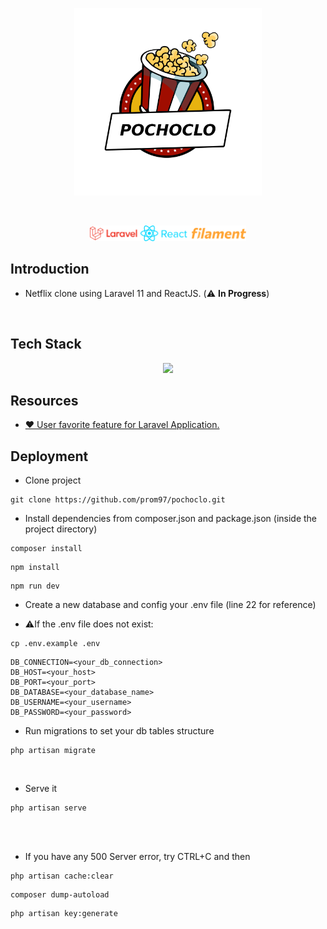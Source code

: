<p align="center"><img src="https://github.com/prom97/pochoclo/blob/main/public/images/pochoclo-logo.svg" width="300" alt="Pochoclo">
</p>

</br>

<p align="center">
<img src="https://github.com/prom97/pochoclo/blob/main/public/tech.svg" width="250" alt="Project Technology">
</p>

## Introduction
- Netflix clone using Laravel 11 and ReactJS. (⚠️ **In Progress**)

<br/>

## Tech Stack
<p align="center">
  <a href="https://skillicons.dev">
    <img src="https://skillicons.dev/icons?i=laravel,react,tailwind,mysql,vscode" />
  </a>
</p>

## Resources
- <a href="https://github.com/overtrue/laravel-favorite">❤️ User favorite feature for Laravel Application. </a>


## Deployment
- Clone project
```
git clone https://github.com/prom97/pochoclo.git
```
- Install dependencies from composer.json and package.json (inside the project directory)
```
composer install
```
```
npm install
```
```
npm run dev
```
- Create a new database and config your .env file (line 22 for reference)

- ⚠️If the .env file does not exist:
 
 ```
 cp .env.example .env
 ```
```
DB_CONNECTION=<your_db_connection>
DB_HOST=<your_host>
DB_PORT=<your_port>
DB_DATABASE=<your_database_name>
DB_USERNAME=<your_username>
DB_PASSWORD=<your_password>
```
- Run migrations to set your db tables structure
```
php artisan migrate
```
<br/>

- Serve it
```
php artisan serve
```

<br/>
<br/>

- If you have any 500 Server error, try CTRL+C and then
```
php artisan cache:clear
```
```
composer dump-autoload
```
```
php artisan key:generate
```
